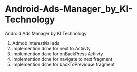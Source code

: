 # Android-Ads-Manager_by_KI-Technology

Android Ads Manager by KI Technology

1)  Admob Interestitial ads
2)  implemention done for next to Actiivty
3)  implemention done for onBackPress Actiivty
4)  implemention done for navigate to next fragment
5)  implemention done for backToPreviouse  fragment


